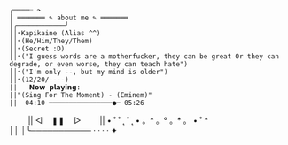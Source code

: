     ╭────┈ ↷
    │ ═══════ ✎ about me ✎ ═══════
    │╭────────────╯
    ││•Kapikaine (Alias ^^)
    ││•(He/Him/They/Them)
    ││•(Secret :D)
    ││•("I guess words are a motherfucker, they can be great Or they can degrade, or even worse, they can teach hate")
    ││•("I'm only --, but my mind is older")
    ││•(12/20/----)
    ||   𝗡𝗼𝘄 𝗽𝗹𝗮𝘆𝗶𝗻𝗴:
    ||"(Sing For The Moment) - (Eminem)"
    ||  04:10 ━━━━━━━━━━━━━━━━●─ 05:26
ㅤ ㅤ   ||         ◁ㅤ ❚❚ ㅤ▷ ㅤㅤ
    ||  • ˚ ˚ ˛ ˚ ˛ • 。* 。° 。* 。 • ˚ *    
    ││
    │╰─────────── · · · · ✦

